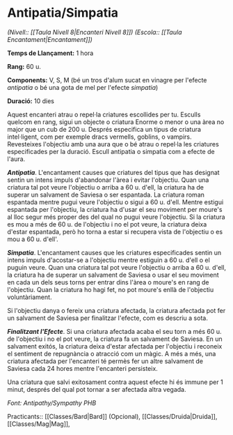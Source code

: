 # Antipatia/Simpatia

*(Nivell:: [[Taula Nivell 8|Encanteri Nivell 8]]) (Escola:: [[Taula Encantament|Encantament]])*

**Temps de Llançament:** 1 hora

**Rang:** 60 u.

**Components:** V, S, M (bé un tros d'alum sucat en vinagre per l'efecte *antipatia* o bé una gota de mel per l'efecte *simpatia*)

**Duració:** 10 dies

Aquest encanteri atrau o repel·la criatures escollides per tu. Esculls quelcom en rang, sigui un objecte o criatura Enorme o menor o una àrea no major que un cub de 200 u. Després especifica un tipus de criatura intel·ligent, com per exemple dracs vermells, goblins, o vampirs. Revesteixes l'objectiu amb una aura que o bé atrau o repel·la les criatures especificades per la duració. Escull antipatia o simpatia com a efecte de l'aura.

***Antipatia***. L'encantament causes que criatures del tipus que has designat sentin un intens impuls d'abandonar l'àrea i evitar l'objectiu. Quan una criatura tal pot veure l'objectiu o arriba a 60 u. d'ell, la criatura ha de superar un salvament de Saviesa o ser espantada. La criatura roman espantada mentre pugui veure l'objectiu o sigui a 60 u. d'ell. Mentre estigui espantada per l'objectiu, la criatura ha d'usar el seu moviment per moure's al lloc segur més proper des del qual no pugui veure l'objectiu. Si la criatura es mou a més de 60 u. de l'objectiu i no el pot veure, la criatura deixa d'estar espantada, però ho torna a estar si recupera vista de l'objectiu o es mou a 60 u. d'ell'.

***Simpatia***. L'encantament causes que les criatures especificades sentin un intens impuls d'acostar-se a l'objectiu mentre estiguin a 60 u. d'ell o el puguin veure. Quan una criatura tal pot veure l'objectiu o arriba a 60 u. d'ell, la criatura ha de superar un salvament de Saviesa o usar el seu moviment en cada un dels seus torns per entrar dins l'àrea o moure's en rang de l'objectiu. Quan la criatura ho hagi fet, no pot moure's enllà de l'objectiu voluntàriament.

Si l'objectiu danya o fereix una criatura afectada, la criatura afectada pot fer un salvament de Saviesa per finalitzar l'efecte, com es descriu a sota.

***Finalitzant l'Efecte***. Si una criatura afectada acaba el seu torn a més 60 u. de l'objectiu i no el pot veure, la criatura fa un salvament de Saviesa. En un salvament exitós, la criatura deixa d'estar afectada per l'objectiu i reconeix el sentiment de repugnància o atracció com un màgic. A més a més, una criatura afectada per l'encanteri té permès fer un altre salvament de Saviesa cada 24 hores mentre l'encanteri persisteix.

Una criatura que salvi exitosament contra aquest efecte hi és immune per 1 minut, després del qual pot tornar a ser afectada altra vegada.


*Font: Antipathy/Sympathy PHB*



Practicants:: [[Classes/Bard|Bard]] (Opcional), [[Classes/Druida|Druida]], [[Classes/Mag|Mag]],